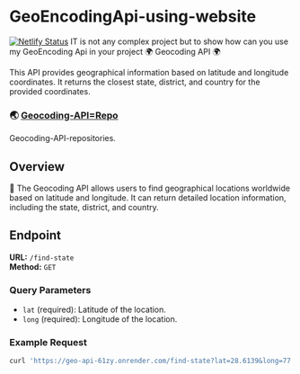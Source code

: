 # GeoEncodingApi-using-website
[![Netlify Status](https://api.netlify.com/api/v1/badges/97b38714-3d9c-457e-865d-b1309406cc88/deploy-status)](https://app.netlify.com/sites/geoencoding/deploys)
IT is not any complex project but to show how can you use my GeoEncoding Api in your project 🌍 Geocoding API 🌍

This API provides geographical information based on latitude and longitude coordinates. It returns the closest state, district, and country for the provided coordinates.
### 🌏 [Geocoding-API=Repo](https://github.com/utkarshshanu712/Geocoding-API)
Geocoding-API-repositories.
## Overview
🌈 The Geocoding API allows users to find geographical locations worldwide based on latitude and longitude. It can return detailed location information, including the state, district, and country.

## Endpoint
**URL:** `/find-state`  
**Method:** `GET`

### Query Parameters
- `lat` (required): Latitude of the location.
- `long` (required): Longitude of the location.

### Example Request
```sh
curl 'https://geo-api-61zy.onrender.com/find-state?lat=28.6139&long=77.2090'
